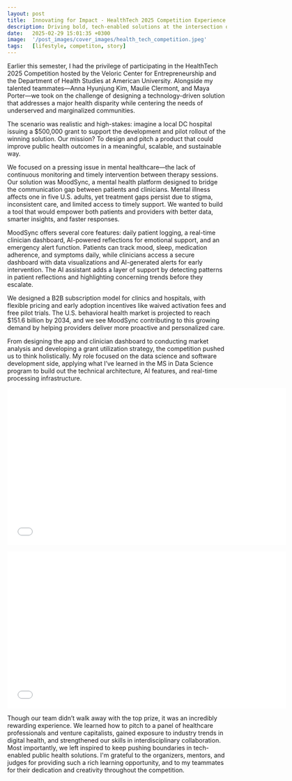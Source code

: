 ```yaml
---
layout: post
title:  Innovating for Impact - HealthTech 2025 Competition Experience
description: Driving bold, tech-enabled solutions at the intersection of mental health and equity. My team delivered a forward-thinking response to real-world disparities, leveraging AI, real-time tracking, and strategic market insights. By addressing critical gaps in patient care with MoodSync, we capitalized on data-driven innovation to prototype a scalable, impact-first solution. A powerful showcase of collaboration, creativity, and purpose-driven technology.
date:   2025-02-29 15:01:35 +0300
image:  '/post_images/cover_images/health_tech_competition.jpeg'
tags:   [lifestyle, competiton, story]
---
```


Earlier this semester, I had the privilege of participating in the HealthTech 2025 Competition hosted by the Veloric Center for Entrepreneurship and the Department of Health Studies at American University. Alongside my talented teammates—Anna Hyunjung Kim, Maulie Clermont, and Maya Porter—we took on the challenge of designing a technology-driven solution that addresses a major health disparity while centering the needs of underserved and marginalized communities.

The scenario was realistic and high-stakes: imagine a local DC hospital issuing a $500,000 grant to support the development and pilot rollout of the winning solution. Our mission? To design and pitch a product that could improve public health outcomes in a meaningful, scalable, and sustainable way.

We focused on a pressing issue in mental healthcare—the lack of continuous monitoring and timely intervention between therapy sessions. Our solution was MoodSync, a mental health platform designed to bridge the communication gap between patients and clinicians. Mental illness affects one in five U.S. adults, yet treatment gaps persist due to stigma, inconsistent care, and limited access to timely support. We wanted to build a tool that would empower both patients and providers with better data, smarter insights, and faster responses.


MoodSync offers several core features: daily patient logging, a real-time clinician dashboard, AI-powered reflections for emotional support, and an emergency alert function. Patients can track mood, sleep, medication adherence, and symptoms daily, while clinicians access a secure dashboard with data visualizations and AI-generated alerts for early intervention. The AI assistant adds a layer of support by detecting patterns in patient reflections and highlighting concerning trends before they escalate.


We designed a B2B subscription model for clinics and hospitals, with flexible pricing and early adoption incentives like waived activation fees and free pilot trials. The U.S. behavioral health market is projected to reach $151.6 billion by 2034, and we see MoodSync contributing to this growing demand by helping providers deliver more proactive and personalized care.

From designing the app and clinician dashboard to conducting market analysis and developing a grant utilization strategy, the competition pushed us to think holistically. My role focused on the data science and software development side, applying what I’ve learned in the MS in Data Science program to build out the technical architecture, AI features, and real-time processing infrastructure.

<p>
  <iframe src="/hilton_website/post_images/health_tech_competiton/MoodSync_APP_slide.mp4" width="640" height="360" frameborder="0" allowfullscreen></iframe>
</p>

<p>
  <iframe src="/hilton_website/post_images/health_tech_competiton/mood_sync_dashboard.mp4" width="640" height="360" frameborder="0" allowfullscreen></iframe>
</p>

Though our team didn’t walk away with the top prize, it was an incredibly rewarding experience. We learned how to pitch to a panel of healthcare professionals and venture capitalists, gained exposure to industry trends in digital health, and strengthened our skills in interdisciplinary collaboration. Most importantly, we left inspired to keep pushing boundaries in tech-enabled public health solutions.
I'm grateful to the organizers, mentors, and judges for providing such a rich learning opportunity, and to my teammates for their dedication and creativity throughout the competition.

